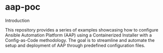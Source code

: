 # aap-poc
Introduction

This repository provides a series of examples showcasing how to configure Ansible Automation Platform (AAP) using a Containerized Installer with a Config-as-Code methodology. The goal is to streamline and automate the setup and deployment of AAP through predefined configuration files.
